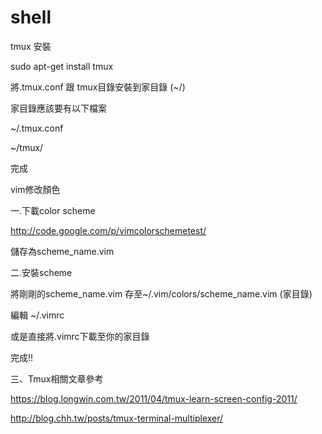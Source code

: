 shell
=====

tmux 安裝

sudo apt-get install tmux 

將.tmux.conf 跟 tmux目錄安裝到家目錄 (~/) 

家目錄應該要有以下檔案

~/.tmux.conf

~/tmux/

完成




vim修改顏色

一.下載color scheme

http://code.google.com/p/vimcolorschemetest/

儲存為scheme_name.vim

二.安裝scheme

將剛剛的scheme_name.vim 存至~/.vim/colors/scheme_name.vim (家目錄)

編輯 ~/.vimrc

或是直接將.vimrc下載至你的家目錄

完成!!

三、Tmux相關文章參考

https://blog.longwin.com.tw/2011/04/tmux-learn-screen-config-2011/

http://blog.chh.tw/posts/tmux-terminal-multiplexer/
